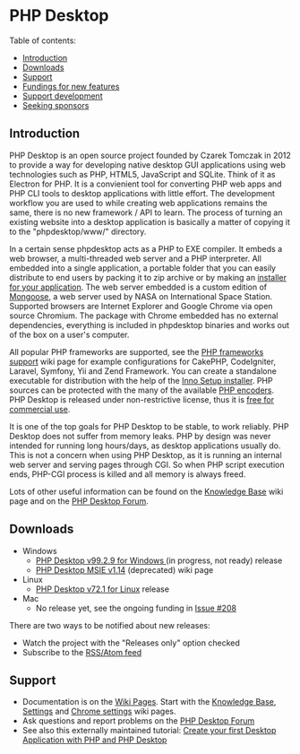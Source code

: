 # PHP Desktop


Table of contents:
* [Introduction](#introduction)
* [Downloads](#downloads)
* [Support](#support)
* [Fundings for new features](#fundings-for-new-features)
* [Support development](#support-development)
* [Seeking sponsors](#seeking-sponsors)


## Introduction

PHP Desktop is an open source project founded by Czarek Tomczak
in 2012 to provide a way for developing native desktop GUI applications
using web technologies such as PHP, HTML5, JavaScript and SQLite. Think
of it as Electron for PHP. It is a convienient tool for converting PHP
web apps and PHP CLI tools to desktop applications with little effort.
The development workflow you are used to while creating web applications
remains the same, there is no new framework / API to learn. The process
of turning an existing website into a desktop application is basically
a matter of copying it to the "phpdesktop/www/" directory.

In a certain sense phpdesktop acts as a PHP to EXE compiler. It embeds
a web browser, a multi-threaded web server and a PHP interpreter. All
embedded into a single application, a portable folder that you can easily
distribute to end users by packing it to zip archive or by making an
[installer for your application](../../wiki/Knowledge-Base#application-installer).
The web server embedded is a custom edition of
[Mongoose](https://en.wikipedia.org/wiki/Mongoose_(web_server)),
a web server used by NASA on International Space Station.
Supported browsers are Internet Explorer and Google Chrome via
open source Chromium. The package with Chrome embedded has no
external dependencies, everything is included in phpdesktop binaries
and works out of the box on a user's computer.

All popular PHP frameworks are supported, see the
[PHP frameworks support](../../wiki/PHP-frameworks-support) wiki page
for example configurations for CakePHP, CodeIgniter, Laravel, Symfony, Yii
and Zend Framework.  You can create a standalone executable for
distribution with the help of the
[Inno Setup installer](../../wiki/Knowledge-Base#application-installer).
PHP sources can be protected with the many of the available
[PHP encoders](../../wiki/Knowledge-Base#how-do-i-protect-php-sources-in-the-www-directory).
PHP Desktop is released under non-restrictive license, thus it is
[free for commercial use](../../wiki/Knowledge-Base#can-i-use-php-desktop-in-a-commercial-closed-sourced-project).

It is one of the top goals for PHP Desktop to be stable, to work reliably.
PHP Desktop does not suffer from memory leaks. PHP by design was never
intended for running long hours/days, as desktop applications usually do.
This is not a concern when using PHP Desktop, as it is running an internal
web server and serving pages through CGI. So when PHP script execution
ends, PHP-CGI process is killed and all memory is always freed.

Lots of other useful information can be found on the
[Knowledge Base](../../wiki/Knowledge-Base) wiki page and on the
[PHP Desktop Forum](https://groups.google.com/d/forum/phpdesktop).


## Downloads

  * Windows
    - [PHP Desktop v99.2.9 for Windows
](https://github.com/syracine69/phpdesktop/releases/tag/chrome-v99.2.9-rc) (in progress, not ready)
      release
    - [PHP Desktop MSIE v1.14](https://github.com/cztomczak/phpdesktop/wiki/PHP-Desktop-MSIE-v1.14) (deprecated)
      wiki page
  * Linux
    - [PHP Desktop v72.1 for Linux](https://github.com/cztomczak/phpdesktop/releases/tag/linux-v72.0)
    release
  * Mac
    - No release yet, see the ongoing funding in
      [Issue #208](https://github.com/cztomczak/phpdesktop/issues/208)

There are two ways to be notified about new releases:
- Watch the project with the "Releases only" option checked
- Subscribe to the [RSS/Atom feed](https://github.com/syracine69/phpdesktop/releases.atom)


## Support

* Documentation is on the [Wiki Pages](../../wiki). Start with the
  [Knowledge Base](../../wiki/Knowledge-Base), [Settings](../../wiki/Settings)
  and [Chrome settings](../../wiki/Chrome-settings) wiki pages.
* Ask questions and report problems on the
  [PHP Desktop Forum](https://groups.google.com/d/forum/phpdesktop)
* See also this externally maintained tutorial:
  [Create your first Desktop Application with PHP and PHP Desktop](http://phpocean.com/tutorials/design-and-illustration/create-your-first-desktop-application-with-php-and-php-desktop/4)

[//]: # ( ## Fundings for new features )

[//]: # ( Here is a list of ongoing fundings for new features in PHP Desktop: )

[//]: # ( Feature | Funds gathered | Issue | Status )
[//]: # ( --- | --- | --- | --- )
[//]: # ( Chrome v90 release for Windows | $505 of $2,000 | [Issue #227] https://github.com/cztomczak/phpdesktop/issues/227 | Ongoing funding )
[//]: # ( Initial Mac release | $1350 of $2,000 | [Issue #208] https://github.com/cztomczak/phpdesktop/issues/208 | Ongoing funding )

[//]: # ( Below is a list of completed fundings with features already implemented: )

[//]: # ( Feature | Funds gathered | Issue | Status )
[//]: # ( --- | --- | --- | --- )
[//]: # ( Initial Linux release | $1,500 of $1,500 | [Issue #221] https://github.com/cztomczak/phpdesktop/issues/221 | Done )

[//]: # ( Fundings for other features submitted in the issue tracker and the ones presented on the )
[//]: # ( [PHP Desktop Pro] https://github.com/cztomczak/phpdesktop/wiki/PHP-Desktop-Pro )
[//]: # ( wiki page are also possible, just let know Czarek. )


[//]: # ( ## Support development )

[//]: # ( If you would like to support PHP Desktop general development efforts by )
[//]: # ( making a donation please click the Donate button below: )

[//]: # ( [![Donate] https://raw.githubusercontent.com/wiki/cztomczak/cefpython/images/donate.gif ] https://www.paypal.com/cgi-bin/webscr?cmd=_s-xclick&hosted_button_id=JQSTPDRRM8AQ8 )


[//]: # ( ## Seeking sponsors )

[//]: # ( PHP Desktop is seeking companies to sponsor further development of the project. )
[//]: # ( There are many proposals for new features submitted in the issue tracker and )
[//]: # ( on wiki pages. Most notable are: )

[//]: # ( * Monthly releases with latest Chrome )
[//]: # ( * An automated build system )
[//]: # ( * Cross-platform support with full functionality on Mac and Linux )
[//]: # ( * More Javascript and PHP API exposed for accomplishing desktop specific tasks )
[//]: # ( * Better integration with desktop, taskbar and systray )
[//]: # ( * HTTPS/SSL support )
[//]: # ( * Custom window themes )
[//]: # ( * Running app in background )
[//]: # ( * SQLite encryption )
[//]: # ( * Desktop notifications )

[//]: # ( If your company would like to sponsor PHP Desktop development efforts )
[//]: # ( then please contact [Czarek] https://www.linkedin.com/in/czarektomczak/ . )
[//]: # ( Long term sponsorships are welcome and Czarek is open to ideas about )
[//]: # ( the project. He would love to spend more time on developing this project, )
[//]: # ( but he can't afford doing so in his free time. )
